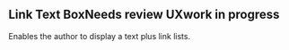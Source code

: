  <h2>Link Text Box<span class="status review">Needs review UX</span><span class="status in-progress">work in progress</span></h2>

Enables the author to display a text plus link lists.
